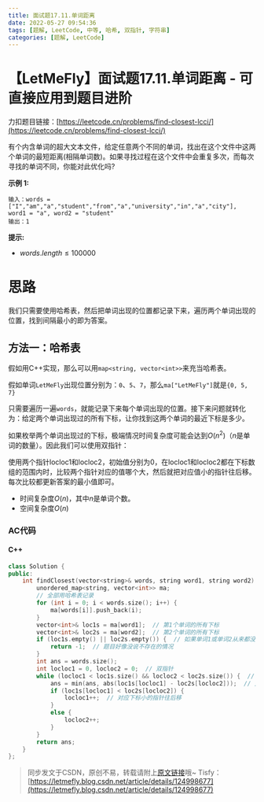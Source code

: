 ```yaml
---
title: 面试题17.11.单词距离
date: 2022-05-27 09:54:36
tags: [题解, LeetCode, 中等, 哈希, 双指针, 字符串]
categories: [题解, LeetCode]
---
```


# 【LetMeFly】面试题17.11.单词距离 - 可直接应用到题目进阶

力扣题目链接：[https://leetcode.cn/problems/find-closest-lcci/](https://leetcode.cn/problems/find-closest-lcci/)

有个内含单词的超大文本文件，给定任意两个不同的单词，找出在这个文件中这两个单词的最短距离(相隔单词数)。如果寻找过程在这个文件中会重复多次，而每次寻找的单词不同，你能对此优化吗?

**示例 1:**

```
输入：words = ["I","am","a","student","from","a","university","in","a","city"], word1 = "a", word2 = "student"
输出：1
```

**提示:**

+ $words.length \leq 100000$

# 思路

我们只需要使用哈希表，然后把单词出现的位置都记录下来，遍历两个单词出现的位置，找到间隔最小的即为答案。

## 方法一：哈希表

假如用C++实现，那么可以用```map<string, vector<int>>```来充当哈希表。

假如单词```LetMeFly```出现位置分别为：```0```、```5```、```7```，那么```ma["LetMeFly"]```就是```{0, 5, 7}```

只需要遍历一遍```words```，就能记录下来每个单词出现的位置。接下来问题就转化为：给定两个单词出现过的所有下标，让你找到这两个单词的最近下标是多少。

如果枚举两个单词出现过的下标，极端情况时间复杂度可能会达到$O(n^2)$（$n$是单词的数量）。因此我们可以使用双指针：

使用两个指针locloc1和locloc2，初始值分别为0，在locloc1和locloc2都在下标数组的范围内时，比较两个指针对应的值哪个大，然后就把对应值小的指针往后移。每次比较都更新答案的最小值即可。

+ 时间复杂度$O(n)$，其中$n$是单词个数。
+ 空间复杂度$O(n)$

### AC代码

#### C++

```cpp
class Solution {
public:
    int findClosest(vector<string>& words, string word1, string word2) {
        unordered_map<string, vector<int>> ma;
        // 全部用哈希表记录
        for (int i = 0; i < words.size(); i++) {
            ma[words[i]].push_back(i);
        }
        vector<int>& loc1s = ma[word1];  // 第1个单词的所有下标
        vector<int>& loc2s = ma[word2];  // 第2个单词的所有下标
        if (loc1s.empty() || loc2s.empty()) {  // 如果单词1或单词2从来都没有出现过
            return -1;  // 题目好像没说不存在的情况
        }
        int ans = words.size();
        int locloc1 = 0, locloc2 = 0;  // 双指针
        while (locloc1 < loc1s.size() && locloc2 < loc2s.size()) {  // 两个指针都在数据范围内时
            ans = min(ans, abs(loc1s[locloc1] - loc2s[locloc2]));  // 更新答案最小值
            if (loc1s[locloc1] < loc2s[locloc2]) {
                locloc1++;  // 对应下标小的指针往后移
            }
            else {
                locloc2++;
            }
        }
        return ans;
    }
};
```

> 同步发文于CSDN，原创不易，转载请附上[原文链接](https://blog.letmefly.xyz/2022/05/27/LeetCode%20%E9%9D%A2%E8%AF%95%E9%A2%98%2017.11.%20%E5%8D%95%E8%AF%8D%E8%B7%9D%E7%A6%BB/)哦~
> Tisfy：[https://letmefly.blog.csdn.net/article/details/124998677](https://letmefly.blog.csdn.net/article/details/124998677)
